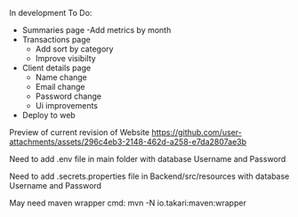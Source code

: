 In development
To Do:
- Summaries page
  -Add metrics by month
- Transactions page
  - Add sort by category
  - Improve visibilty
- Client details page
  - Name change
  - Email change
  - Password change
  - Ui improvements
- Deploy to web

Preview of current revision of Website
https://github.com/user-attachments/assets/296c4eb3-2148-462d-a258-e7da2807ae3b

Need to add .env file in main folder with database Username and Password

Need to add .secrets.properties file in Backend/src/resources with database Username and Password

May need maven wrapper cmd: mvn -N io.takari:maven:wrapper
